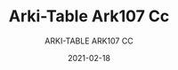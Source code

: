 ---
designer: "Pedrali R&D"
description: "Arki-Table%20optimizes%20its%20ability%20to%20meet%20the%20needs%20of%20flexibility%20and%20functionality%20of%20modern%20offices%20and%20public%20spaces%20thanks%20to%20a%20version%20that%20make%20it%20perfect%20as%20a%20workstation%2C%20reading%20or%20consultation%20table.%20High%20table%20with%20steel%20trestle%20legs%20and%20ultra-thin%20solid%20laminate%20top%20with%20cable%20management%20supported%20by%20an%20extruded%20aluminium%20frame."
image_primary: "img/Arki-Table_ARK107CC_01_zoom.jpg"
image_secondary: "../../../images/blank.png"
manufacturer: "Pedrali"
href: "https://www.pedrali.it/en/products/catalog/Table-ARKI-TABLE-ARK107-CC/"
subtitle: "ARKI-TABLE ARK107 CC"
tags: 
  - "Pedrali"
  - "Tables"
title: "Arki-Table Ark107 Cc"
category: "Tables"
slug: "/manufacturers/pedrali/tables/pedrali-r-d-arki-table-ark-107-cc"
date: "2021-02-18"
---
